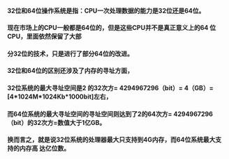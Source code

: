#### 32位和64位操作系统是指：CPU一次处理数据的能力是32位还是64位。

#### 现在市场上的CPU一般都是64位的，但是这些CPU并不是真正意义上的64 位CPU，里面依然保留了大部

#### 分32位的技术，只是进行了部分64位的改进。



#### 32位和64位的区别还涉及了内存的寻址方面，

#### 32位系统的最大寻址空间是2 的32次方= 4294967296（bit）= 4（GB）=\[4\*1024M\*1024Kb\*1000bit\]左右，

#### 而64位系统的最大寻址空间的寻址空间则达到了2的64次方= 4294967296（bit）的32次方=数值大于1亿GB。

#### 换而言之，就是说32位系统的处理器最大只支持到4G内存，而64位系统最大支持的内存高 达亿位数。



